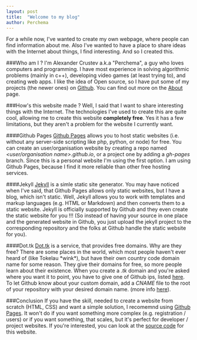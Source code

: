 ```yaml
---
layout: post
title:  "Welcome to my blog"
author: Perchema
---
```


For a while now, I've wanted to create my own webpage, where people can find
information about me. Also I've wanted to have a place to share ideas with the
Internet about things, I find interesting. And so I created this.

###Who am I ?
I'm Alexander Crustev a.k.a "Perchema", a guy who loves computers and 
programming. I have most experience in solving algorithmic problems (mainly in
c++), developing video games (at least trying to), and creating web apps. I
like the idea of Open source, so I have put some of my projects (the newer 
ones) on [Github][gh-prof]. You can find out more on the [About][about] page.

###How's this website made ?
Well, I said that I want to share interesting things with the Internet. The
technologies I've used to create this are quite cool, allowing me to create
this website **completely free**. Yes it has a few limitations, but they aren't
a problem for the website I currently want.

####Github Pages
[Github Pages][gh-pages] allows you to host static websites (i.e. without any
server-side scripting like php, python, or node) for free. You can create an
user/organisation website by creating a repo named *<user/organisation
name>.github.io*, or a project one by adding a *gh-pages* branch. Since this
is a personal website I'm using the first option. I am using Github Pages,
because I find it more reliable than other free hosting services.

####Jekyll
[Jekyll][jekyll] is a simle static site generator. You may have noticed when
I've said, that Github Pages allows only static websites, but I have a blog,
which isn't static. Well, Jekyll allows you to work with templates and markup
languages (e.g. HTML or Markdown) and then converts them to a static website.
Jekyll is officially supported by Github and they even create the static website
for you !!! (So instead of having your source in one place and the generated
website in Github, you just upload the jekyll project to the corresponding
repository and the folks at Github handle the static website for you).

####Dot.tk
[Dot.tk][dot-tk] is a service, that provides free domains. Why are they free?
There are some places in the world, which most people haven't ever heard of 
(like Tokelau \*wink\*), but have their own country code domain name for some
reason. They give their domains for free, so more people learn about their
existence. When you create a *.tk* domain and  you're asked where you want it to
point, you have to give one of Github ips, listed [here][gh-ips]. To let Github
know about your custom domain, add a *CNAME* file to the root of your repository
with your desired domain name. (more info [here][gh-cname]).

###Conclusion
If you have the skill, needed to create a website from scratch (HTML, CSS) and 
want a simple solution, I recomemnd using [Github Pages][gh-pages]. It won't do
if you want something more complex (e.g. registration / users) or if you want 
something, that scales, but it's perfect for developer / project websites. If 
you're interested, you can look at the [source code][gh-repo] for this website.

[gh-prof]:  https://github.com/Alaxe
[gh-pages]: https://pages.github.com/
[jekyll]:   https://jekyllrb.com/
[dot-tk]:   http://dot.tk
[gh-ips]:   https://help.github.com/articles/tips-for-configuring-an-a-record-with-your-dns-provider/#configuring-an-a-record-with-your-dns-provider
[gh-cname]: https://help.github.com/articles/adding-a-cname-file-to-your-repository/
[gh-repo]:  https://github.com/Alaxe/alaxe.github.io
[about]:    /about/
